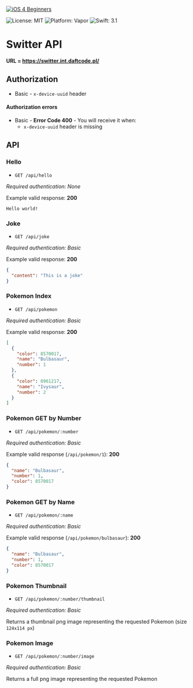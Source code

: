 [![iOS 4 Beginners](https://user-images.githubusercontent.com/1230922/31862042-c045dba0-b737-11e7-98bf-e816ad04ad73.png)](https://github.com/DaftMobile/ios4beginners_2017)

![License: MIT](http://img.shields.io/badge/license-MIT-brightgreen.svg)
![Platform: Vapor](http://img.shields.io/badge/platform-Vapor-brightgreen.svg)
![Swift: 3.1](http://img.shields.io/badge/swift-3.1-brightgreen.svg)

# Switter API

**URL = https://switter.int.daftcode.pl/**

## Authorization

- Basic - `x-device-uuid` header

#### Authorization errors

- Basic - **Error Code 400** - You will receive it when:
  - `x-device-uuid` header is missing

## API

### Hello

- `GET /api/hello`

_Required authentication: None_

Example valid response:
**200**
```
Hello world!
```

### Joke

- `GET /api/joke`

_Required authentication: Basic_

Example valid response:
**200**
```json
{
  "content": "This is a joke"
}
```

### Pokemon Index

- `GET /api/pokemon`

_Required authentication: Basic_

Example valid response:
**200**
```json
[
  {
    "color": 8570017,
    "name": "Bulbasaur",
    "number": 1
  },
  {
    "color": 8961217,
    "name": "Ivysaur",
    "number": 2
  }
]
```

### Pokemon GET by Number

- `GET /api/pokemon/:number`

_Required authentication: Basic_

Example valid response (`/api/pokemon/1`):
**200**
```json
{
  "name": "Bulbasaur",
  "number": 1,
  "color": 8570017
}
```

### Pokemon GET by Name

- `GET /api/pokemon/:name`

_Required authentication: Basic_

Example valid response (`/api/pokemon/bulbasaur`):
**200**
```json
{
  "name": "Bulbasaur",
  "number": 1,
  "color": 8570017
}
```

### Pokemon Thumbnail

- `GET /api/pokemon/:number/thumbnail`

_Required authentication: Basic_

Returns a thumbnail png image representing the requested Pokemon (size `124x114 px`)


### Pokemon Image

- `GET /api/pokemon/:number/image`

_Required authentication: Basic_

Returns a full png image representing the requested Pokemon


